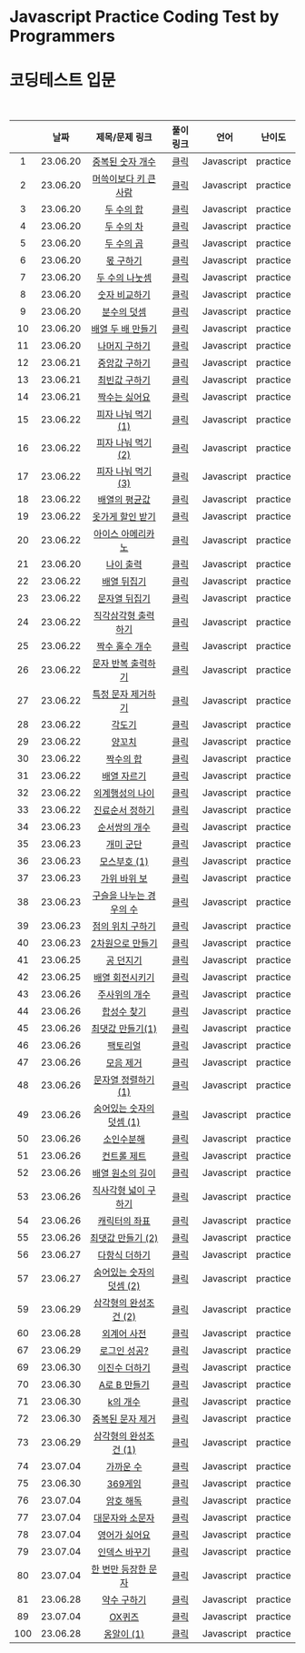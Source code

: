 # Javascript Practice Coding Test by Programmers
# 코딩테스트 입문

<br>

||날짜|제목/문제 링크|풀이 링크|언어|난이도|
|:---:|:---:|:---:|:---:|:---:|:---:|
|1|23.06.20|[중복된 숫자 개수](https://school.programmers.co.kr/learn/courses/30/lessons/120583?language=javascript)|[클릭](./solution/count_duplicate_number.js)|Javascript|practice|
|2|23.06.20|[머쓱이보다 키 큰 사람](https://school.programmers.co.kr/learn/courses/30/lessons/120585?language=javascript)|[클릭](./solution/high_height.js)|Javascript|practice|
|3|23.06.20|[두 수의 합](https://school.programmers.co.kr/learn/courses/30/lessons/120802?language=javascript)|[클릭](./solution/add.js)|Javascript|practice|
|4|23.06.20|[두 수의 차](https://school.programmers.co.kr/learn/courses/30/lessons/120803?language=javascript)|[클릭](./solution/subtract.js)|Javascript|practice|
|5|23.06.20|[두 수의 곱](https://school.programmers.co.kr/learn/courses/30/lessons/120804?language=javascript)|[클릭](./solution/multiply.js)|Javascript|practice|
|6|23.06.20|[몫 구하기](https://school.programmers.co.kr/learn/courses/30/lessons/120805?language=javascript)|[클릭](./solution/quotient.js)|Javascript|practice|
|7|23.06.20|[두 수의 나눗셈](https://school.programmers.co.kr/learn/courses/30/lessons/120806?language=javascript)|[클릭](./solution/divide.js)|Javascript|practice|
|8|23.06.20|[숫자 비교하기](https://school.programmers.co.kr/learn/courses/30/lessons/120807?language=javascript)|[클릭](./solution/compare_number.js)|Javascript|practice|
|9|23.06.20|[분수의 덧셈](https://school.programmers.co.kr/learn/courses/30/lessons/120808?language=javascript)|[클릭](./solution/addition_of_fraction.js)|Javascript|practice|
|10|23.06.20|[배열 두 배 만들기](https://school.programmers.co.kr/learn/courses/30/lessons/120809?language=javascript)|[클릭](./solution/create_array_2x.js)|Javascript|practice|
|11|23.06.20|[나머지 구하기](https://school.programmers.co.kr/learn/courses/30/lessons/120810?language=javascript)|[클릭](./solution/remainder.js)|Javascript|practice|
|12|23.06.21|[중앙값 구하기](https://school.programmers.co.kr/learn/courses/30/lessons/120811?language=javascript)|[클릭](./solution/median.js)|Javascript|practice|
|13|23.06.21|[최빈값 구하기](https://school.programmers.co.kr/learn/courses/30/lessons/120812?language=javascript)|[클릭](./solution/median.js)|Javascript|practice|
|14|23.06.21|[짝수는 싫어요](https://school.programmers.co.kr/learn/courses/30/lessons/120813?language=javascript)|[클릭](./solution/hate_even.js)|Javascript|practice|
|15|23.06.22|[피자 나눠 먹기 (1)](https://school.programmers.co.kr/learn/courses/30/lessons/120814?language=javascript)|[클릭](./solution/share_pizza1.js)|Javascript|practice|
|16|23.06.22|[피자 나눠 먹기 (2)](https://school.programmers.co.kr/learn/courses/30/lessons/120815?language=javascript)|[클릭](./solution/share_pizza2.js)|Javascript|practice|
|17|23.06.22|[피자 나눠 먹기 (3)](https://school.programmers.co.kr/learn/courses/30/lessons/120816?language=javascript)|[클릭](./solution/share_pizza3.js)|Javascript|practice|
|18|23.06.22|[배열의 평균값](https://school.programmers.co.kr/learn/courses/30/lessons/120817?language=javascript)|[클릭](./solution/array_average.js)|Javascript|practice|
|19|23.06.22|[옷가게 할인 받기](https://school.programmers.co.kr/learn/courses/30/lessons/120818?language=javascript)|[클릭](./solution/discount_shop.js)|Javascript|practice|
|20|23.06.22|[아이스 아메리카노](https://school.programmers.co.kr/learn/courses/30/lessons/120819?language=javascript)|[클릭](./solution/ice_americano.js)|Javascript|practice|
|21|23.06.20|[나이 출력](https://school.programmers.co.kr/learn/courses/30/lessons/120820?language=javascript)|[클릭](./solution/print_age.js)|Javascript|practice|
|22|23.06.22|[배열 뒤집기](https://school.programmers.co.kr/learn/courses/30/lessons/120821?language=javascript)|[클릭](./solution/reverse_array.js)|Javascript|practice|
|23|23.06.22|[문자열 뒤집기](https://school.programmers.co.kr/learn/courses/30/lessons/120822?language=javascript)|[클릭](./solution/reverse_string.js)|Javascript|practice|
|24|23.06.22|[직각삼각형 출력하기](https://school.programmers.co.kr/learn/courses/30/lessons/120823?language=javascript)|[클릭](./solution/print_right_triangle.js)|Javascript|practice|
|25|23.06.22|[짝수 홀수 개수](https://school.programmers.co.kr/learn/courses/30/lessons/120824?language=javascript)|[클릭](./solution/count_even_odd.js)|Javascript|practice|
|26|23.06.22|[문자 반복 출력하기](https://school.programmers.co.kr/learn/courses/30/lessons/120825?language=javascript)|[클릭](./solution/print_repeat_string.js)|Javascript|practice|
|27|23.06.22|[특정 문자 제거하기](https://school.programmers.co.kr/learn/courses/30/lessons/120826?language=javascript)|[클릭](./solution/delete_special_character.js)|Javascript|practice|
|28|23.06.22|[각도기](https://school.programmers.co.kr/learn/courses/30/lessons/120826?language=javascript)|[클릭](./solution/protractor.js)|Javascript|practice|
|29|23.06.22|[양꼬치](https://school.programmers.co.kr/learn/courses/30/lessons/120830?language=javascript)|[클릭](./solution/lamb_skewers.js)|Javascript|practice|
|30|23.06.22|[짝수의 합](https://school.programmers.co.kr/learn/courses/30/lessons/120831?language=javascript)|[클릭](./solution/sum_even.js)|Javascript|practice|
|31|23.06.22|[배열 자르기](https://school.programmers.co.kr/learn/courses/30/lessons/120833?language=javascript)|[클릭](./solution/slice_array.js)|Javascript|practice|
|32|23.06.22|[외계행성의 나이](https://school.programmers.co.kr/learn/courses/30/lessons/120834?language=javascript)|[클릭](./solution/alien_planet_age.js)|Javascript|practice|
|33|23.06.22|[진료순서 정하기](https://school.programmers.co.kr/learn/courses/30/lessons/120835?language=javascript)|[클릭](./solution/treat_order.js)|Javascript|practice|
|34|23.06.23|[순서쌍의 개수](https://school.programmers.co.kr/learn/courses/30/lessons/120836?language=javascript)|[클릭](./solution/ordered_pair.js)|Javascript|practice|
|35|23.06.23|[개미 군단](https://school.programmers.co.kr/learn/courses/30/lessons/120837?language=javascript)|[클릭](./solution/ant_corps.js)|Javascript|practice|
|36|23.06.23|[모스부호 (1)](https://school.programmers.co.kr/learn/courses/30/lessons/120838?language=javascript)|[클릭](./solution/morse1.js)|Javascript|practice|
|37|23.06.23|[가위 바위 보](https://school.programmers.co.kr/learn/courses/30/lessons/120839?language=javascript)|[클릭](./solution/rock_scissors_paper.js)|Javascript|practice|
|38|23.06.23|[구슬을 나누는 경우의 수](https://school.programmers.co.kr/learn/courses/30/lessons/120840?language=javascript)|[클릭](./solution/share_balls.js)|Javascript|practice|
|39|23.06.23|[점의 위치 구하기](https://school.programmers.co.kr/learn/courses/30/lessons/120841?language=javascript)|[클릭](./solution/point_location.js)|Javascript|practice|
|40|23.06.23|[2차원으로 만들기](https://school.programmers.co.kr/learn/courses/30/lessons/120842?language=javascript)|[클릭](./solution/create_2d_array.js)|Javascript|practice|
|41|23.06.25|[공 던지기](https://school.programmers.co.kr/learn/courses/30/lessons/120843?language=javascript)|[클릭](./solution/throw_ball.js)|Javascript|practice|
|42|23.06.25|[배열 회전시키기](https://school.programmers.co.kr/learn/courses/30/lessons/120844?language=javascript)|[클릭](./solution/rotation_array.js)|Javascript|practice|
|43|23.06.26|[주사위의 개수](https://school.programmers.co.kr/learn/courses/30/lessons/120845?language=javascript)|[클릭](./solution/count_dice.js)|Javascript|practice|
|44|23.06.26|[합성수 찾기](https://school.programmers.co.kr/learn/courses/30/lessons/120846?language=javascript)|[클릭](./solution/find_composite_number.js)|Javascript|practice|
|45|23.06.26|[최댓값 만들기(1)](https://school.programmers.co.kr/learn/courses/30/lessons/120847?language=javascript)|[클릭](./solution/maximum1.js)|Javascript|practice|
|46|23.06.26|[팩토리얼](https://school.programmers.co.kr/learn/courses/30/lessons/120848?language=javascript)|[클릭](./solution/factorial.js)|Javascript|practice|
|47|23.06.26|[모음 제거](https://school.programmers.co.kr/learn/courses/30/lessons/120849?language=javascript)|[클릭](./solution/remove_vowels.js)|Javascript|practice|
|48|23.06.26|[문자열 정렬하기 (1)](https://school.programmers.co.kr/learn/courses/30/lessons/120850?language=javascript)|[클릭](./solution/sort_string.js)|Javascript|practice|
|49|23.06.26|[숨어있는 숫자의 덧셈 (1)](https://school.programmers.co.kr/learn/courses/30/lessons/120851?language=javascript)|[클릭](./solution/sum_hide_number1.js)|Javascript|practice|
|50|23.06.26|[소인수분해](https://school.programmers.co.kr/learn/courses/30/lessons/120852?language=javascript)|[클릭](./solution/prime_factorization.js)|Javascript|practice|
|51|23.06.26|[컨트롤 제트](https://school.programmers.co.kr/learn/courses/30/lessons/120853?language=javascript)|[클릭](./solution/control_z.js)|Javascript|practice|
|52|23.06.26|[배열 원소의 길이](https://school.programmers.co.kr/learn/courses/30/lessons/120854?language=javascript)|[클릭](./solution/array_length.js)|Javascript|practice|
|53|23.06.26|[직사각형 넓이 구하기](https://school.programmers.co.kr/learn/courses/30/lessons/120860?language=javascript)|[클릭](./solution/rectangular_area.js)|Javascript|practice|
|54|23.06.26|[캐릭터의 좌표](https://school.programmers.co.kr/learn/courses/30/lessons/120861?language=javascript)|[클릭](./solution/character_coordinate.js)|Javascript|practice|
|55|23.06.26|[최댓값 만들기 (2)](https://school.programmers.co.kr/learn/courses/30/lessons/120862?language=javascript)|[클릭](./solution/maximum2.js)|Javascript|practice|
|56|23.06.27|[다항식 더하기](https://school.programmers.co.kr/learn/courses/30/lessons/120863?language=javascript)|[클릭](./solution/add_polynomial.js)|Javascript|practice|
|57|23.06.27|[숨어있는 숫자의 덧셈 (2)](https://school.programmers.co.kr/learn/courses/30/lessons/120864?language=javascript)|[클릭](./solution/sum_hide_number2.js)|Javascript|practice|
|59|23.06.29|[삼각형의 완성조건 (2)](https://school.programmers.co.kr/learn/courses/30/lessons/120868?language=javascript)|[클릭](./solution/completion_triangle2.js)|Javascript|practice|
|60|23.06.28|[외계어 사전](https://school.programmers.co.kr/learn/courses/30/lessons/120869?language=javascript)|[클릭](./solution/alien_dictionary.js)|Javascript|practice|
|67|23.06.29|[로그인 성공?](https://school.programmers.co.kr/learn/courses/30/lessons/120883?language=javascript)|[클릭](./solution/login.js)|Javascript|practice|
|69|23.06.30|[이진수 더하기](https://school.programmers.co.kr/learn/courses/30/lessons/120885?language=javascript)|[클릭](./solution/add_binary.js)|Javascript|practice|
|70|23.06.30|[A로 B 만들기](https://school.programmers.co.kr/learn/courses/30/lessons/120886?language=javascript)|[클릭](./solution/make_B_from_A.js)|Javascript|practice|
|71|23.06.30|[k의 개수](https://school.programmers.co.kr/learn/courses/30/lessons/120887?language=javascript)|[클릭](./solution/count_k.js)|Javascript|practice|
|72|23.06.30|[중복된 문자 제거](https://school.programmers.co.kr/learn/courses/30/lessons/120888?language=javascript)|[클릭](./solution/remove_duplicate_string.js)|Javascript|practice|
|73|23.06.29|[삼각형의 완성조건 (1)](https://school.programmers.co.kr/learn/courses/30/lessons/120889?language=javascript)|[클릭](./solution/completion_triangle1.js)|Javascript|practice|
|74|23.07.04|[가까운 수](https://school.programmers.co.kr/learn/courses/30/lessons/120890?language=javascript)|[클릭](./solution/close_number.js)|Javascript|practice|
|75|23.06.30|[369게임](https://school.programmers.co.kr/learn/courses/30/lessons/120891?language=javascript)|[클릭](./solution/completion_triangle1.js)|Javascript|practice|
|76|23.07.04|[암호 해독](https://school.programmers.co.kr/learn/courses/30/lessons/120892?language=javascript)|[클릭](./solution/decryption.js)|Javascript|practice|
|77|23.07.04|[대문자와 소문자](https://school.programmers.co.kr/learn/courses/30/lessons/120893?language=javascript)|[클릭](./solution/uppercase_lowercase.js)|Javascript|practice|
|78|23.07.04|[영어가 싫어요](https://school.programmers.co.kr/learn/courses/30/lessons/120894?language=javascript)|[클릭](./solution/hate_eng.js)|Javascript|practice|
|79|23.07.04|[인덱스 바꾸기](https://school.programmers.co.kr/learn/courses/30/lessons/120895?language=javascript)|[클릭](./solution/change_index.js)|Javascript|practice|
|80|23.07.04|[한 번만 등장한 문자](https://school.programmers.co.kr/learn/courses/30/lessons/120896?language=javascript)|[클릭](./solution/one_time_character.js)|Javascript|practice|
|81|23.06.28|[약수 구하기](https://school.programmers.co.kr/learn/courses/30/lessons/120897?language=javascript)|[클릭](./solution/divisor.js)|Javascript|practice|
|89|23.07.04|[OX퀴즈](https://school.programmers.co.kr/learn/courses/30/lessons/120907?language=javascript)|[클릭](./solution/ox_quiz.js)|Javascript|practice|
|100|23.06.28|[옹알이 (1)](https://school.programmers.co.kr/learn/courses/30/lessons/120956?language=javascript)|[클릭](./solution/babbling.js)|Javascript|practice|





